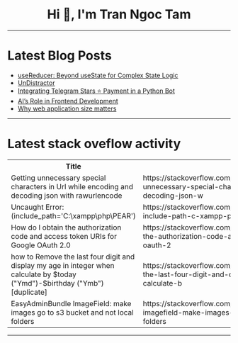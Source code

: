 <h1 align="center">Hi 👋, I'm Tran Ngoc Tam</h1>

---

# Latest Blog Posts 
<!-- BLOG-POST-LIST:START -->
- [useReducer: Beyond useState for Complex State Logic](https://dev.to/kada/usereducer-beyond-usestate-for-complex-state-logic-bn0)
- [UnDistractor](https://dev.to/aaryan_tahir_6c3500b9021f/undistractor-31hn)
- [Integrating Telegram Stars ⭐️ Payment in a Python Bot](https://dev.to/king_triton/integrating-telegram-stars-payment-in-a-python-bot-3667)
- [AI’s Role in Frontend Development](https://dev.to/faisal-hanif/ais-role-in-frontend-development-41fg)
- [Why web application size matters](https://dev.to/relative-ci/why-web-application-size-matters-51bc)
<!-- BLOG-POST-LIST:END -->

---

# Latest stack oveflow activity
<table>
  <tr><th>Title</th><th>Link</th></tr>
  <!-- STACKOVERFLOW:START --><tr><td>Getting unnecessary special characters in Url while encoding and decoding json with rawurlencode</td><td>https://stackoverflow.com/questions/78911250/getting-unnecessary-special-characters-in-url-while-encoding-and-decoding-json-w</td></tr><tr><td>Uncaught Error: &lpar;include_path=&#39;C:\xampp\php\PEAR&#39;&rpar;</td><td>https://stackoverflow.com/questions/78911247/uncaught-error-include-path-c-xampp-php-pear</td></tr><tr><td>How do I obtain the authorization code and access token URIs for Google OAuth 2.0</td><td>https://stackoverflow.com/questions/78911231/how-do-i-obtain-the-authorization-code-and-access-token-uris-for-google-oauth-2</td></tr><tr><td>how to Remove the last four digit and display my age in integer when calculate by $today &lpar;&quot;Ymd&quot;&rpar;-$birthday &lpar;&quot;Ymb&quot;&rpar; [duplicate]</td><td>https://stackoverflow.com/questions/78911063/how-to-remove-the-last-four-digit-and-display-my-age-in-integer-when-calculate-b</td></tr><tr><td>EasyAdminBundle ImageField: make images go to s3 bucket and not local folders</td><td>https://stackoverflow.com/questions/78910960/easyadminbundle-imagefield-make-images-go-to-s3-bucket-and-not-local-folders</td></tr><!-- STACKOVERFLOW:END -->
</table>

---


